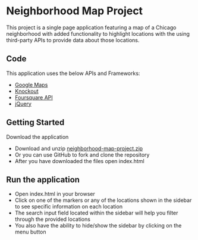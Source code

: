 # Neighborhood Map Project

This project is a single page application featuring a map of a Chicago neighborhood with added functionality to highlight locations with the using third-party APIs to provide data about those locations.

## Code

This application uses the below APIs and Frameworks:

* [Google Maps](https://cloud.google.com/maps-platform/)
* [Knockout](http://knockoutjs.com)
* [Foursquare API](https://developer.foursquare.com)
* [jQuery](https://api.jquery.com)

## Getting Started

Download the application

* Download and unzip [neighborhood-map-project.zip]()
* Or you can use GitHub to fork and clone the repository
* After you have downloaded the files open index.html


## Run the application

* Open index.html in your browser
* Click on one of the markers or any of the locations shown in the sidebar to see specific information on each location
* The search input field located within the sidebar will help you filter through the provided locations
* You also have the ability to hide/show the sidebar by clicking on the menu button
